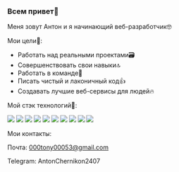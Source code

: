 ### Всем привет👋

Меня зовут Антон и я начинающий веб-разработчик🤓

Мои цели🎯:
- Работать над реальными проектами🗃️
- Совершенствовать свои навыки🔝
- Работать в команде🤝
- Писать чистый и лаконичный код👍
- Создавать лучшие веб-сервисы для людей🔥

Мой стэк технологий🧰:

<img src="https://img.shields.io/badge/HTML-195d52?style=for-the-badge&logo=НАЗВАНИЕ ЛОГОТИПА&logoColor=ЦВЕТ ЛОГОТИПА"/> <img src="https://img.shields.io/badge/CSS-195d52?style=for-the-badge&logo=НАЗВАНИЕ ЛОГОТИПА&logoColor=ЦВЕТ ЛОГОТИПА"/> <img src="https://img.shields.io/badge/JavaScript-195d52?style=for-the-badge&logo=НАЗВАНИЕ ЛОГОТИПА&logoColor=ЦВЕТ ЛОГОТИПА"/> <img src="https://img.shields.io/badge/React-195d52?style=for-the-badge&logo=НАЗВАНИЕ ЛОГОТИПА&logoColor=ЦВЕТ ЛОГОТИПА"/> <img src="https://img.shields.io/badge/Node.js-195d52?style=for-the-badge&logo=НАЗВАНИЕ ЛОГОТИПА&logoColor=ЦВЕТ ЛОГОТИПА"/> <img src="https://img.shields.io/badge/Express.js-195d52?style=for-the-badge&logo=НАЗВАНИЕ ЛОГОТИПА&logoColor=ЦВЕТ ЛОГОТИПА"/> <img src="https://img.shields.io/badge/MongoDB-195d52?style=for-the-badge&logo=НАЗВАНИЕ ЛОГОТИПА&logoColor=ЦВЕТ ЛОГОТИПА"/> <img src="https://img.shields.io/badge/GIT-195d52?style=for-the-badge&logo=НАЗВАНИЕ ЛОГОТИПА&logoColor=ЦВЕТ ЛОГОТИПА"/> <img src="https://img.shields.io/badge/ООП-195d52?style=for-the-badge&logo=НАЗВАНИЕ ЛОГОТИПА&logoColor=ЦВЕТ ЛОГОТИПА"/> <img src="https://img.shields.io/badge/БЭМ-195d52?style=for-the-badge&logo=НАЗВАНИЕ ЛОГОТИПА&logoColor=ЦВЕТ ЛОГОТИПА"/>


Мои контакты:

Почта: 000tony00053@gmail.com 

Telegram: AntonChernikon2407
